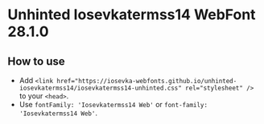 # Unhinted Iosevkatermss14 WebFont 28.1.0

## How to use

- Add `<link href="https://iosevka-webfonts.github.io/unhinted-iosevkatermss14/iosevkatermss14-unhinted.css" rel="stylesheet" />` to your `<head>`.
- Use `fontFamily: 'Iosevkatermss14 Web'` or `font-family: 'Iosevkatermss14 Web'`.
